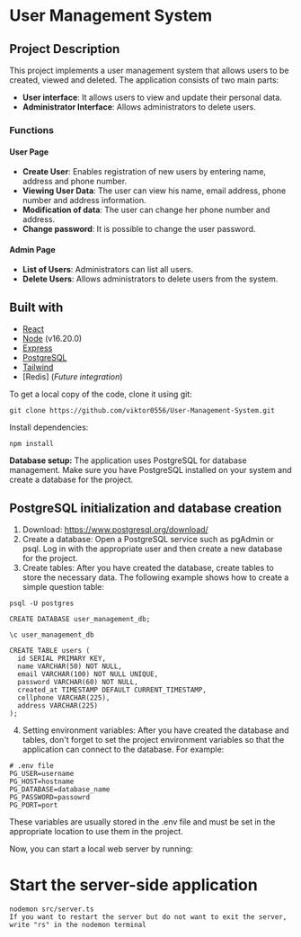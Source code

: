 # User Management System

## Project Description

This project implements a user management system that allows users to be created, viewed and deleted. The application consists of two main parts:
- **User interface**: It allows users to view and update their personal data.
- **Administrator Interface**: Allows administrators to delete users.

### Functions

#### User Page

- **Create User**: Enables registration of new users by entering name, address and phone number.
- **Viewing User Data**: The user can view his name, email address, phone number and address information.
- **Modification of data**: The user can change her phone number and address.
- **Change password**: It is possible to change the user password.

#### Admin Page

- **List of Users**: Administrators can list all users.
- **Delete Users**: Allows administrators to delete users from the system.

## Built with

- [React](https://react.dev/)
- [Node](https://nodejs.org/en) (v16.20.0)
- [Express](https://expressjs.com/)
- [PostgreSQL](https://www.postgresql.org/)
- [Tailwind](https://tailwindcss.com/)
- [Redis] (*Future integration*)

To get a local copy of the code, clone it using git:

```
git clone https://github.com/viktor0556/User-Management-System.git
```

Install dependencies:

```
npm install
```

**Database setup:** The application uses PostgreSQL for database management. Make sure you have PostgreSQL installed on your system and create a database for the project.

## PostgreSQL initialization and database creation

1. Download: https://www.postgresql.org/download/
2. Create a database: Open a PostgreSQL service such as pgAdmin or psql. Log in with the appropriate user and then create a new database for the project.
3. Create tables: After you have created the database, create tables to store the necessary data. The following example shows how to create a simple question table:
```
psql -U postgres

CREATE DATABASE user_management_db;

\c user_management_db

CREATE TABLE users (
  id SERIAL PRIMARY KEY,
  name VARCHAR(50) NOT NULL,
  email VARCHAR(100) NOT NULL UNIQUE,
  password VARCHAR(60) NOT NULL,
  created_at TIMESTAMP DEFAULT CURRENT_TIMESTAMP,
  cellphone VARCHAR(225),
  address VARCHAR(225)
);

```

4. Setting environment variables: After you have created the database and tables, don't forget to set the project environment variables so that the application can connect to the database. For example:
```
# .env file
PG_USER=username
PG_HOST=hostname
PG_DATABASE=database_name
PG_PASSWORD=passowrd
PG_PORT=port
```
These variables are usually stored in the .env file and must be set in the appropriate location to use them in the project.

Now, you can start a local web server by running:

# Start the server-side application
```
nodemon src/server.ts
If you want to restart the server but do not want to exit the server, write "rs" in the nodemon terminal
```
